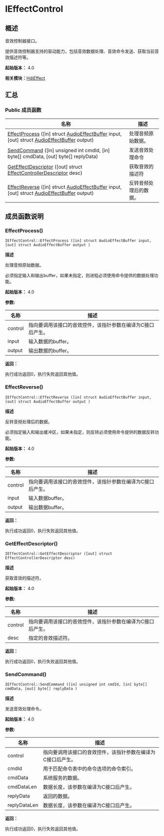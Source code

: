 # IEffectControl


## 概述

音效控制器接口。

提供音效控制器支持的驱动能力，包括音效数据处理、音效命令发送、获取当前音效描述符等。

**起始版本：** 4.0

**相关模块：**[HdiEffect](_hdi_effect.md)


## 汇总


### Public 成员函数

| 名称 | 描述 | 
| -------- | -------- |
| [EffectProcess](#effectprocess) ([in] struct [AudioEffectBuffer](_audio_effect_buffer.md) input, [out] struct [AudioEffectBuffer](_audio_effect_buffer.md) output) | 处理音频原始数据。 | 
| [SendCommand](#sendcommand) ([in] unsigned int cmdId, [in] byte[] cmdData, [out] byte[] replyData) | 发送音效处理命令 | 
| [GetEffectDescriptor](#geteffectdescriptor) ([out] struct [EffectControllerDescriptor](_effect_controller_descriptor.md) desc) | 获取音效的描述符 | 
| [EffectReverse](#effectreverse) ([in] struct [AudioEffectBuffer](_audio_effect_buffer.md) input, [out] struct [AudioEffectBuffer](_audio_effect_buffer.md) output) | 反转音频处理后的数据。 | 


## 成员函数说明


### EffectProcess()

```
IEffectControl::EffectProcess ([in] struct AudioEffectBuffer input, [out] struct AudioEffectBuffer output )
```

**描述**

处理音频原始数据。

必须指定输入和输出buffer，如果未指定，则进程必须使用命令提供的数据处理功能。

**起始版本：** 4.0

**参数:**

| 名称 | 描述 | 
| -------- | -------- |
| control | 指向要调用该接口的音效控件，该指针参数在编译为C接口后产生。 | 
| input | 输入数据的buffer。 | 
| output | 输出数据的buffer。 | 

**返回：**

执行成功返回0，执行失败返回其他值。


### EffectReverse()

```
IEffectControl::EffectReverse ([in] struct AudioEffectBuffer input, [out] struct AudioEffectBuffer output )
```

**描述**

反转音频处理后的数据。

必须指定输入和输出缓冲区，如果未指定，则反转必须使用命令提供的数据反转功能。

**起始版本：** 4.0

**参数:**

| 名称 | 描述 | 
| -------- | -------- |
| control | 指向要调用该接口的音效控件，该指针参数在编译为C接口后产生。 | 
| input | 输入数据buffer。 | 
| output | 输出数据buffer。 | 

**返回：**

执行成功返回0，执行失败返回其他值。


### GetEffectDescriptor()

```
IEffectControl::GetEffectDescriptor ([out] struct EffectControllerDescriptor desc)
```

**描述**

获取音效的描述符。

**起始版本：** 4.0

**参数:**

| 名称 | 描述 | 
| -------- | -------- |
| control | 指向要调用该接口的音效控件，该指针参数在编译为C接口后产生。 | 
| desc | 指定的音效描述符。 | 

**返回：**

执行成功返回0，执行失败返回其他值。


### SendCommand()

```
IEffectControl::SendCommand ([in] unsigned int cmdId, [in] byte[] cmdData, [out] byte[] replyData )
```

**描述**

发送音效处理命令。

**起始版本：** 4.0

**参数:**

| 名称 | 描述 | 
| -------- | -------- |
| control | 指向要调用该接口的音效控件，该指针参数在编译为C接口后产生。 | 
| cmdId | 用于匹配命令表中的命令选项的命令索引。 | 
| cmdData | 系统服务的数据。 | 
| cmdDataLen | 数据长度，该参数在编译为C接口后产生。 | 
| replyData | 返回的数据。 | 
| replyDataLen | 数据长度，该参数在编译为C接口后产生。 | 

**返回：**

执行成功返回0，执行失败返回其他值。
